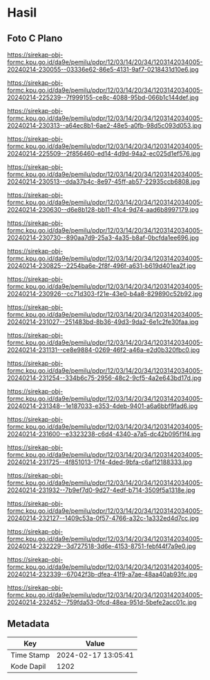 # Hasil

## Foto C Plano

https://sirekap-obj-formc.kpu.go.id/da9e/pemilu/pdpr/12/03/14/20/34/1203142034005-20240214-230055--03336e62-86e5-4131-9af7-0218431d10e6.jpg

https://sirekap-obj-formc.kpu.go.id/da9e/pemilu/pdpr/12/03/14/20/34/1203142034005-20240214-225239--7f999155-ce8c-4088-95bd-066b1c144def.jpg

https://sirekap-obj-formc.kpu.go.id/da9e/pemilu/pdpr/12/03/14/20/34/1203142034005-20240214-230313--a64ec8b1-6ae2-48e5-a0fb-98d5c093d053.jpg

https://sirekap-obj-formc.kpu.go.id/da9e/pemilu/pdpr/12/03/14/20/34/1203142034005-20240214-225509--2f856460-ed14-4d9d-94a2-ec025d1ef576.jpg

https://sirekap-obj-formc.kpu.go.id/da9e/pemilu/pdpr/12/03/14/20/34/1203142034005-20240214-230513--dda37b4c-8e97-45ff-ab57-22935ccb6808.jpg

https://sirekap-obj-formc.kpu.go.id/da9e/pemilu/pdpr/12/03/14/20/34/1203142034005-20240214-230630--d6e8b128-bb11-41c4-9d74-aad6b8997179.jpg

https://sirekap-obj-formc.kpu.go.id/da9e/pemilu/pdpr/12/03/14/20/34/1203142034005-20240214-230730--890aa7d9-25a3-4a35-b8af-0bcfda1ee696.jpg

https://sirekap-obj-formc.kpu.go.id/da9e/pemilu/pdpr/12/03/14/20/34/1203142034005-20240214-230825--2254ba6e-2f8f-496f-a631-b619d401ea2f.jpg

https://sirekap-obj-formc.kpu.go.id/da9e/pemilu/pdpr/12/03/14/20/34/1203142034005-20240214-230926--cc71d303-f21e-43e0-b4a8-829890c52b92.jpg

https://sirekap-obj-formc.kpu.go.id/da9e/pemilu/pdpr/12/03/14/20/34/1203142034005-20240214-231027--251483bd-8b36-49d3-9da2-6e1c2fe30faa.jpg

https://sirekap-obj-formc.kpu.go.id/da9e/pemilu/pdpr/12/03/14/20/34/1203142034005-20240214-231131--ce8e9884-0269-46f2-a46a-e2d0b320fbc0.jpg

https://sirekap-obj-formc.kpu.go.id/da9e/pemilu/pdpr/12/03/14/20/34/1203142034005-20240214-231254--334b6c75-2956-48c2-9cf5-4a2e643bd17d.jpg

https://sirekap-obj-formc.kpu.go.id/da9e/pemilu/pdpr/12/03/14/20/34/1203142034005-20240214-231348--1e187033-e353-4deb-9401-a6a6bbf9fad6.jpg

https://sirekap-obj-formc.kpu.go.id/da9e/pemilu/pdpr/12/03/14/20/34/1203142034005-20240214-231600--e3323238-c6d4-4340-a7a5-dc42b095f1f4.jpg

https://sirekap-obj-formc.kpu.go.id/da9e/pemilu/pdpr/12/03/14/20/34/1203142034005-20240214-231725--4f851013-17f4-4ded-9bfa-c6af12188333.jpg

https://sirekap-obj-formc.kpu.go.id/da9e/pemilu/pdpr/12/03/14/20/34/1203142034005-20240214-231932--7b9ef7d0-9d27-4edf-b714-3509f5a1318e.jpg

https://sirekap-obj-formc.kpu.go.id/da9e/pemilu/pdpr/12/03/14/20/34/1203142034005-20240214-232127--1409c53a-0f57-4766-a32c-1a332ed4d7cc.jpg

https://sirekap-obj-formc.kpu.go.id/da9e/pemilu/pdpr/12/03/14/20/34/1203142034005-20240214-232229--3d727518-3d6e-4153-8751-febf44f7a9e0.jpg

https://sirekap-obj-formc.kpu.go.id/da9e/pemilu/pdpr/12/03/14/20/34/1203142034005-20240214-232339--67042f3b-dfea-41f9-a7ae-48aa40ab93fc.jpg

https://sirekap-obj-formc.kpu.go.id/da9e/pemilu/pdpr/12/03/14/20/34/1203142034005-20240214-232452--759fda53-0fcd-48ea-951d-5befe2acc01c.jpg


## Metadata

| Key        | Value               |
| ---------- | ------------------- |
| Time Stamp | 2024-02-17 13:05:41 |
| Kode Dapil | 1202                |



